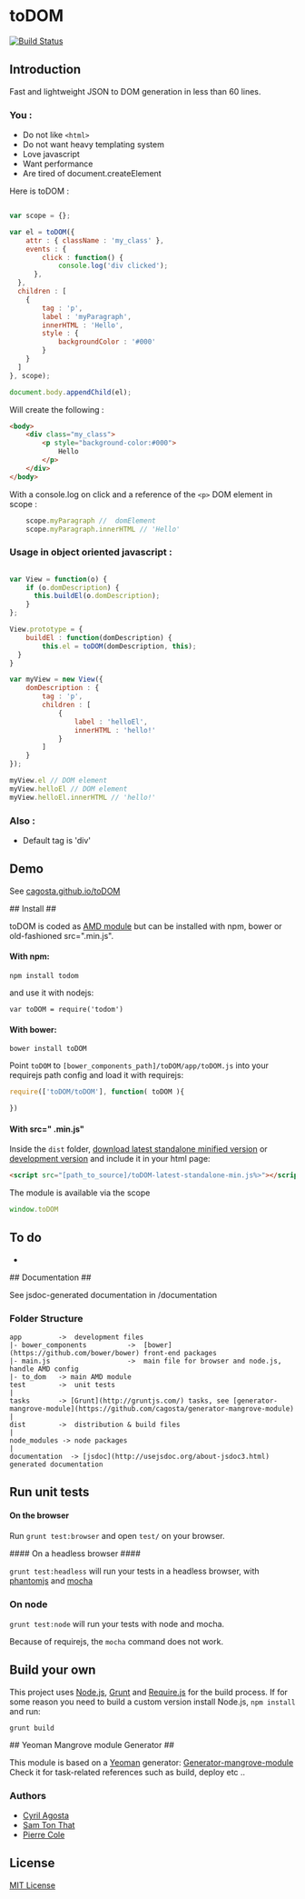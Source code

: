 # toDOM  
[![Build Status](https://secure.travis-ci.org/cagosta/toDOM.png?branch=master)](https://travis-ci.org/cagosta/toDOM)


## Introduction ##

Fast and lightweight JSON to DOM generation in less than 60 lines.


### You :
* Do not like `<html>`
* Do not want heavy templating system  
* Love javascript  
* Want performance  
* Are tired of document.createElement 

Here is toDOM :
``` javascript

var scope = {};

var el = toDOM({
    attr : { className : 'my_class' },
    events : {
        click : function() {
            console.log('div clicked');
      },
  },
  children : [
    {
        tag : 'p',
        label : 'myParagraph',
        innerHTML : 'Hello',
        style : {
            backgroundColor : '#000'
        }
    }
  ]
}, scope);

document.body.appendChild(el);

```

Will create the following : 

``` html 
<body>
    <div class="my_class">
        <p style="background-color:#000">
            Hello
        </p>
    </div>
</body>
```

With a console.log on click and a reference of the `<p>` DOM element in scope : 

```javascript
    scope.myParagraph //  domElement
    scope.myParagraph.innerHTML // 'Hello'
```


### Usage in object oriented javascript : 

```javascript

var View = function(o) {
    if (o.domDescription) {
      this.buildEl(o.domDescription);
    }
};

View.prototype = {
    buildEl : function(domDescription) {
        this.el = toDOM(domDescription, this);
  }
}

var myView = new View({
    domDescription : {
        tag : 'p',
        children : [
            {
                label : 'helloEl',
                innerHTML : 'hello!'
            }
        ]
    }
});

myView.el // DOM element
myView.helloEl // DOM element
myView.helloEl.innerHTML // 'hello!'

```


### Also :
* Default tag is 'div' 


## Demo ##
See [cagosta.github.io/toDOM](http://cagosta.github.io/toDOM) 

## Install ##

toDOM is coded as [AMD module](http://requirejs.org/docs/whyamd.html) but can be installed with npm, bower or old-fashioned src=".min.js".

#### With npm: ####

```
npm install todom
```

and use it with nodejs: 
```
var toDOM = require('todom')
```

#### With bower: ####

``` 
bower install toDOM
```

Point `toDOM` to `[bower_components_path]/toDOM/app/toDOM.js` into your requirejs path config 
and load it with requirejs:  

```javascript
require(['toDOM/toDOM'], function( toDOM ){

})
```


#### With src=" .min.js" ####


Inside the `dist` folder, [download latest standalone minified version](https://raw.github.com/cagosta/toDOM/master/dist/toDOM-latest-standalone-min.js) or [development version](https://raw.github.com/cagosta/toDOM/master/dist/toDOM-latest-standalone.js) and include it in your html page:

```html
<script src="[path_to_source]/toDOM-latest-standalone-min.js%>"></script>
```

The module is available via the scope 

```javascript
window.toDOM
```

## To do ##

*  

## Documentation ##

See jsdoc-generated documentation in /documentation  

### Folder Structure ###

    app         ->  development files
    |- bower_components          ->  [bower](https://github.com/bower/bower) front-end packages
    |- main.js                   ->  main file for browser and node.js, handle AMD config
    |- to_dom   -> main AMD module
    test        ->  unit tests
    |
    tasks       -> [Grunt](http://gruntjs.com/) tasks, see [generator-mangrove-module](https://github.com/cagosta/generator-mangrove-module)
    |
    dist        ->  distribution & build files
    |
    node_modules -> node packages
    |
    documentation  -> [jsdoc](http://usejsdoc.org/about-jsdoc3.html) generated documentation 


## Run unit tests ##

#### On the browser ####

Run `grunt test:browser` and open `test/` on your browser.

#### On a headless browser ####

`grunt test:headless` will run your tests in a headless browser, with [phantomjs](http://phantomjs.org/) and [mocha](http://visionmedia.github.io/mocha/)

### On node ####

`grunt test:node` will run your tests with node and mocha.  

Because of requirejs, the `mocha` command does not work.


## Build your own ##

This project uses [Node.js](http://nodejs.org/), [Grunt](http://gruntjs.com/) and [Require.js](http://requirejs.org/docs/optimization.html) for the build process. If for some reason you need to build a custom version install Node.js, `npm install` and run:

    grunt build

## Yeoman Mangrove module Generator ##

This module is based on a [Yeoman](https://github.com/yeoman/yeoman/wiki/Getting-Started) generator: [Generator-mangrove-module](https://github.com/cagosta/generator-mangrove-module)  
Check it for task-related references such as build, deploy etc ..



### Authors 
* [Cyril Agosta](https://github.com/cagosta)
* [Sam Ton That](https://github.com/KspR)
* [Pierre Cole](https://github.com/piercus)


## License ##

[MIT License](http://www.opensource.org/licenses/mit-license.php)

